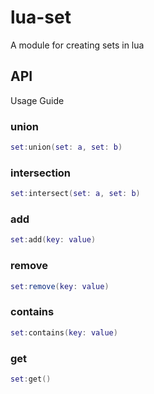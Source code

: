 # lua-set
A module for creating sets in lua

## API

Usage Guide

### union

```lua
set:union(set: a, set: b)
```

### intersection

```lua
set:intersect(set: a, set: b)
```

### add

```lua
set:add(key: value)
```

### remove

```lua
set:remove(key: value)
```

### contains

```lua
set:contains(key: value)
```

### get

```lua
set:get()
```

